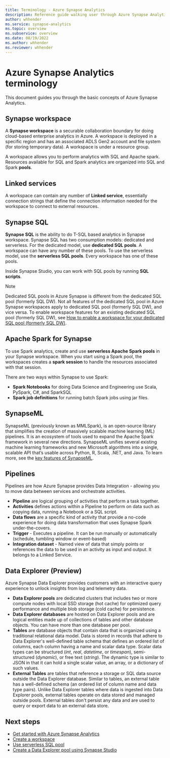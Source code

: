 ```yaml
---
title: Terminology - Azure Synapse Analytics
description: Reference guide walking user through Azure Synapse Analytics
author: whhender
ms.service: synapse-analytics
ms.topic: overview
ms.subservice: overview
ms.date: 08/19/2022
ms.author: whhender
ms.reviewer: whhender
---
```


# Azure Synapse Analytics terminology

This document guides you through the basic concepts of Azure Synapse Analytics.

## Synapse workspace

A **Synapse workspace** is a securable collaboration boundary for doing cloud-based enterprise analytics in Azure. A workspace is deployed in a specific region and has an associated ADLS Gen2 account and file system (for storing temporary data). A workspace is under a resource group.

A workspace allows you to perform analytics with SQL and Apache spark. Resources available for SQL and Spark analytics are organized into SQL and Spark **pools**.

## Linked services

A workspace can contain any number of **Linked service**, essentially connection strings that define the connection information needed for the workspace to connect to external resources.

## Synapse SQL

**Synapse SQL** is the ability to do T-SQL based analytics in Synapse workspace. Synapse SQL has two consumption models: dedicated and serverless.  For the dedicated model, use **dedicated SQL pools**. A workspace can have any number of these pools. To use the serverless model, use the **serverless SQL pools**. Every workspace has one of these pools.

Inside Synapse Studio, you can work with SQL pools by running **SQL scripts**.

> [!NOTE]
> Dedicated SQL pools in Azure Synapse is different from the dedicated SQL pool (formerly SQL DW). Not all features of the dedicated SQL pool in Azure Synapse workspaces apply to dedicated SQL pool (formerly SQL DW), and vice versa. To enable workspace features for an existing dedicated SQL pool (formerly SQL DW), see [How to enable a workspace for your dedicated SQL pool (formerly SQL DW)](sql-data-warehouse/workspace-connected-create.md).

## Apache Spark for Synapse

To use Spark analytics, create and use **serverless Apache Spark pools** in your Synapse workspace. When you start using a Spark pool, the workspaces creates a **spark session** to handle the resources associated with that session.

There are two ways within Synapse to use Spark:

* **Spark Notebooks** for doing Data Science and Engineering use Scala, PySpark, C#, and SparkSQL
* **Spark job definitions** for running batch Spark jobs using jar files.

## SynapseML

SynapseML (previously known as MMLSpark), is an open-source library that simplifies the creation of massively scalable machine learning (ML) pipelines. It is an ecosystem of tools used to expand the Apache Spark framework in several new directions. SynapseML unifies several existing machine learning frameworks and new Microsoft algorithms into a single, scalable API that’s usable across Python, R, Scala, .NET, and Java. To learn more, see the [key features of SynapseML](machine-learning/synapse-machine-learning-library.md).

## Pipelines

Pipelines are how Azure Synapse provides Data Integration - allowing you to move data between services and orchestrate activities.

* **Pipeline** are logical grouping of activities that perform a task together.
* **Activities** defines actions within a Pipeline to perform on data such as copying data, running a Notebook or a SQL script.
* **Data flows** are a specific kind of activity that provide a no-code experience for doing data transformation that uses Synapse Spark under-the-covers.
* **Trigger** - Executes a pipeline. It can be run manually or automatically (schedule, tumbling window or event-based)
* **Integration dataset** - Named view of data that simply points or references the data to be used in an activity as input and output. It belongs to a Linked Service.

## Data Explorer (Preview)

Azure Synapse Data Explorer provides customers with an interactive query experience to unlock insights from log and telemetry data.

* **Data Explorer pools** are dedicated clusters that includes two or more compute nodes with local SSD storage (hot cache) for optimized query performance and multiple blob storage (cold cache) for persistence.
* **Data Explorer databases** are hosted on Data Explorer pools and are logical entities made up of collections of tables and other database objects. You can have more than one database per pool.
* **Tables** are database objects that contain data that is organized using a traditional relational data model. Data is stored in records that adhere to Data Explorer's well-defined table schema that defines an ordered list of columns, each column having a name and scalar data type. Scalar data types can be structured (*int*, *real*, *datetime*, or *timespan*), semi-structured (*dynamic*), or free text (*string*). The dynamic type is similar to JSON in that it can hold a single scalar value, an array, or a dictionary of such values.
* **External Tables** are tables that reference a storage or SQL data source outside the Data Explorer database. Similar to tables, an external table has a well-defined schema (an ordered list of column name and data type pairs). Unlike Data Explorer tables where data is ingested into Data Explorer pools, external tables operate on data stored and managed outside pools. External tables don't persist any data and are used to query or export data to an external data store.

## Next steps

* [Get started with Azure Synapse Analytics](get-started.md)
* [Create a workspace](quickstart-create-workspace.md)
* [Use serverless SQL pool](quickstart-sql-on-demand.md)
* [Create a Data Explorer pool using Synapse Studio](data-explorer/data-explorer-create-pool-studio.md)
